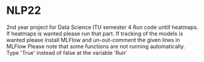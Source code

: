 # NLP22
2nd year project for Data Science ITU semester 4
Run code untill heatmaps. 
If heatmaps is wanted please run that part.
If tracking of the models is wanted please install MLFlow and un-out-comment the given lines in MLFlow
Please note that some functions are not running automatically. Type 'True' instead of false at the variable 'Run'
